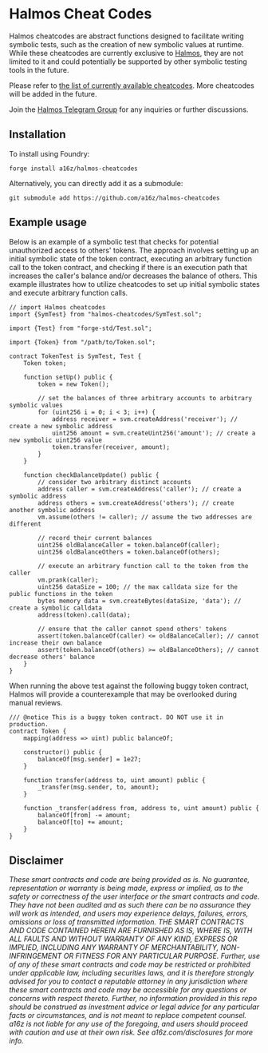 # Halmos Cheat Codes

Halmos cheatcodes are abstract functions designed to facilitate writing symbolic tests, such as the creation of new symbolic values at runtime. While these cheatcodes are currently exclusive to [Halmos][halmos], they are not limited to it and could potentially be supported by other symbolic testing tools in the future.

Please refer to [the list of currently available cheatcodes][list]. More cheatcodes will be added in the future.

Join the [Halmos Telegram Group][chat] for any inquiries or further discussions.

[halmos]: https://github.com/a16z/halmos
[list]: src/SVM.sol
[chat]: https://t.me/+4UhzHduai3MzZmUx

## Installation

To install using Foundry:

```
forge install a16z/halmos-cheatcodes
```

Alternatively, you can directly add it as a submodule:

```
git submodule add https://github.com/a16z/halmos-cheatcodes
```

## Example usage

Below is an example of a symbolic test that checks for potential unauthorized access to others' tokens. The approach involves setting up an initial symbolic state of the token contract, executing an arbitrary function call to the token contract, and checking if there is an execution path that increases the caller's balance and/or decreases the balance of others. This example illustrates how to utilize cheatcodes to set up initial symbolic states and execute arbitrary function calls.

```solidity
// import Halmos cheatcodes
import {SymTest} from "halmos-cheatcodes/SymTest.sol";

import {Test} from "forge-std/Test.sol";

import {Token} from "/path/to/Token.sol";

contract TokenTest is SymTest, Test {
    Token token;

    function setUp() public {
        token = new Token();

        // set the balances of three arbitrary accounts to arbitrary symbolic values
        for (uint256 i = 0; i < 3; i++) {
            address receiver = svm.createAddress('receiver'); // create a new symbolic address
            uint256 amount = svm.createUint256('amount'); // create a new symbolic uint256 value
            token.transfer(receiver, amount);
        }
    }

    function checkBalanceUpdate() public {
        // consider two arbitrary distinct accounts
        address caller = svm.createAddress('caller'); // create a symbolic address
        address others = svm.createAddress('others'); // create another symbolic address
        vm.assume(others != caller); // assume the two addresses are different

        // record their current balances
        uint256 oldBalanceCaller = token.balanceOf(caller);
        uint256 oldBalanceOthers = token.balanceOf(others);

        // execute an arbitrary function call to the token from the caller
        vm.prank(caller);
        uint256 dataSize = 100; // the max calldata size for the public functions in the token
        bytes memory data = svm.createBytes(dataSize, 'data'); // create a symbolic calldata
        address(token).call(data);

        // ensure that the caller cannot spend others' tokens
        assert(token.balanceOf(caller) <= oldBalanceCaller); // cannot increase their own balance
        assert(token.balanceOf(others) >= oldBalanceOthers); // cannot decrease others' balance
    }
}
```

When running the above test against the following buggy token contract, Halmos will provide a counterexample that may be overlooked during manual reviews.

```solidity
/// @notice This is a buggy token contract. DO NOT use it in production.
contract Token {
    mapping(address => uint) public balanceOf;

    constructor() public {
        balanceOf[msg.sender] = 1e27;
    }

    function transfer(address to, uint amount) public {
        _transfer(msg.sender, to, amount);
    }

    function _transfer(address from, address to, uint amount) public {
        balanceOf[from] -= amount;
        balanceOf[to] += amount;
    }
}
```

## Disclaimer

_These smart contracts and code are being provided as is. No guarantee, representation or warranty is being made, express or implied, as to the safety or correctness of the user interface or the smart contracts and code. They have not been audited and as such there can be no assurance they will work as intended, and users may experience delays, failures, errors, omissions or loss of transmitted information. THE SMART CONTRACTS AND CODE CONTAINED HEREIN ARE FURNISHED AS IS, WHERE IS, WITH ALL FAULTS AND WITHOUT WARRANTY OF ANY KIND, EXPRESS OR IMPLIED, INCLUDING ANY WARRANTY OF MERCHANTABILITY, NON-INFRINGEMENT OR FITNESS FOR ANY PARTICULAR PURPOSE. Further, use of any of these smart contracts and code may be restricted or prohibited under applicable law, including securities laws, and it is therefore strongly advised for you to contact a reputable attorney in any jurisdiction where these smart contracts and code may be accessible for any questions or concerns with respect thereto. Further, no information provided in this repo should be construed as investment advice or legal advice for any particular facts or circumstances, and is not meant to replace competent counsel. a16z is not liable for any use of the foregoing, and users should proceed with caution and use at their own risk. See a16z.com/disclosures for more info._
